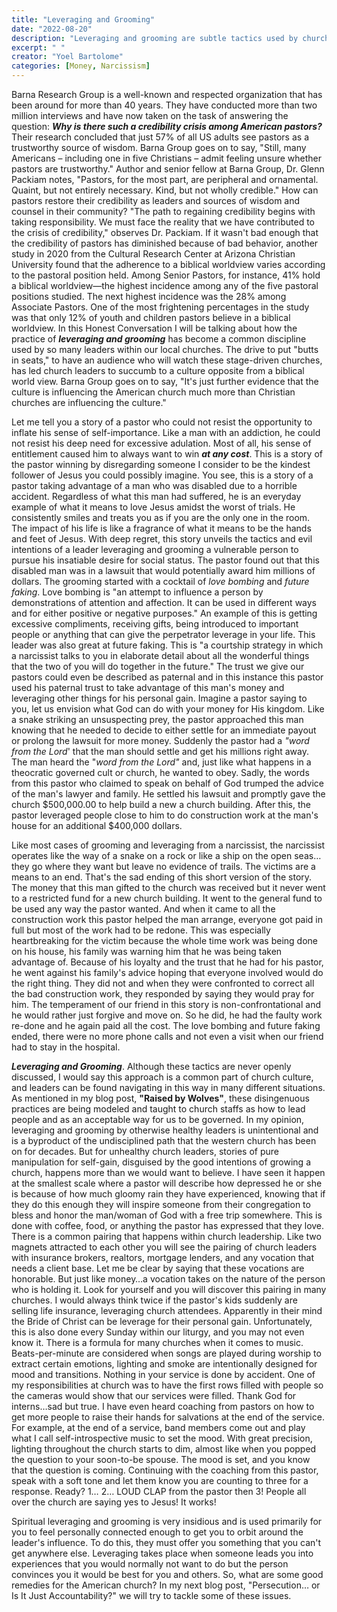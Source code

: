 ```yaml
---
title: "Leveraging and Grooming"
date: "2022-08-20"
description: "Leveraging and grooming are subtle tactics used by church leaders to manipulate trust, resources, and loyalty for personal gain. This article exposes how these practices erode credibility and calls for greater accountability in church culture."
excerpt: " "
creator: "Yoel Bartolome"
categories: [Money, Narcissism]
---
```


Barna Research Group is a well-known and respected organization that has been around for more than 40 years. They have conducted more than two million interviews and have now taken on the task of answering the question: ***Why is there such a credibility crisis among American pastors?*** Their research concluded that just 57% of all US adults see pastors as a trustworthy source of wisdom. Barna Group goes on to say, "Still, many Americans – including one in five Christians – admit feeling unsure whether pastors are trustworthy." Author and senior fellow at Barna Group, Dr. Glenn Packiam notes, "Pastors, for the most part, are peripheral and ornamental. Quaint, but not entirely necessary. Kind, but not wholly credible." How can pastors restore their credibility as leaders and sources of wisdom and counsel in their community? "The path to regaining credibility begins with taking responsibility. We must face the reality that we have contributed to the crisis of credibility," observes Dr. Packiam. If it wasn't bad enough that the credibility of pastors has diminished because of bad behavior, another study in 2020 from the Cultural Research Center at Arizona Christian University found that the adherence to a biblical worldview varies according to the pastoral position held. Among Senior Pastors, for instance, 41% hold a biblical worldview—the highest incidence among any of the five pastoral positions studied. The next highest incidence was the 28% among Associate Pastors. One of the most frightening percentages in the study was that only 12% of youth and children pastors believe in a biblical worldview. In this Honest Conversation I will be talking about how the practice of ***leveraging and grooming*** has become a common discipline used by so many leaders within our local churches. The drive to put "butts in seats," to have an audience who will watch these stage-driven churches, has led church leaders to succumb to a culture opposite from a biblical world view. Barna Group goes on to say, "It's just further evidence that the culture is influencing the American church much more than Christian churches are influencing the culture."

Let me tell you a story of a pastor who could not resist the opportunity to inflate his sense of self-importance. Like a man with an addiction, he could not resist his deep need for excessive adulation. Most of all, his sense of entitlement caused him to always want to win ***at any cost***. This is a story of the pastor winning by disregarding someone I consider to be the kindest follower of Jesus you could possibly imagine. You see, this is a story of a pastor taking advantage of a man who was disabled due to a horrible accident. Regardless of what this man had suffered, he is an everyday example of what it means to love Jesus amidst the worst of trials. He consistently smiles and treats you as if you are the only one in the room. The impact of his life is like a fragrance of what it means to be the hands and feet of Jesus. With deep regret, this story unveils the tactics and evil intentions of a leader leveraging and grooming a vulnerable person to pursue his insatiable desire for social status. The pastor found out that this disabled man was in a lawsuit that would potentially award him millions of dollars. The grooming started with a cocktail of *love bombing* and *future faking*. Love bombing is "an attempt to influence a person by demonstrations of attention and affection. It can be used in different ways and for either positive or negative purposes." An example of this is getting excessive compliments, receiving gifts, being introduced to important people or anything that can give the perpetrator leverage in your life. This leader was also great at future faking. This is "a courtship strategy in which a narcissist talks to you in elaborate detail about all the wonderful things that the two of you will do together in the future." The trust we give our pastors could even be described as paternal and in this instance this pastor used his paternal trust to take advantage of this man's money and leveraging other things for his personal gain. Imagine a pastor saying to you, let us envision what God can do with your money for His kingdom. Like a snake striking an unsuspecting prey, the pastor approached this man knowing that he needed to decide to either settle for an immediate payout or prolong the lawsuit for more money. Suddenly the pastor had a *"word from the Lord*' that the man should settle and get his millions right away. The man heard the "*word from the Lord"* and, just like what happens in a theocratic governed cult or church, he wanted to obey. Sadly, the words from this pastor who claimed to speak on behalf of God trumped the advice of the man's lawyer and family. He settled his lawsuit and promptly gave the church $500,000.00 to help build a new a church building. After this, the pastor leveraged people close to him to do construction work at the man's house for an additional $400,000 dollars.

Like most cases of grooming and leveraging from a narcissist, the narcissist operates like the way of a snake on a rock or like a ship on the open seas…they go where they want but leave no evidence of trails. The victims are a means to an end. That's the sad ending of this short version of the story. The money that this man gifted to the church was received but it never went to a restricted fund for a new church building. It went to the general fund to be used any way the pastor wanted. And when it came to all the construction work this pastor helped the man arrange, everyone got paid in full but most of the work had to be redone. This was especially heartbreaking for the victim because the whole time work was being done on his house, his family was warning him that he was being taken advantage of. Because of his loyalty and the trust that he had for his pastor, he went against his family's advice hoping that everyone involved would do the right thing. They did not and when they were confronted to correct all the bad construction work, they responded by saying they would pray for him. The temperament of our friend in this story is non-confrontational and he would rather just forgive and move on. So he did, he had the faulty work re-done and he again paid all the cost. The love bombing and future faking ended, there were no more phone calls and not even a visit when our friend had to stay in the hospital.

***Leveraging and Grooming***. Although these tactics are never openly discussed, I would say this approach is a common part of church culture, and leaders can be found navigating in this way in many different situations. As mentioned in my blog post, **"Raised by Wolves"**, these disingenuous practices are being modeled and taught to church staffs as how to lead people and as an acceptable way for us to be governed. In my opinion, leveraging and grooming by otherwise healthy leaders is unintentional and is a byproduct of the undisciplined path that the western church has been on for decades. But for unhealthy church leaders, stories of pure manipulation for self-gain, disguised by the good intentions of growing a church, happens more than we would want to believe. I have seen it happen at the smallest scale where a pastor will describe how depressed he or she is because of how much gloomy rain they have experienced, knowing that if they do this enough they will inspire someone from their congregation to bless and honor the man/woman of God with a free trip somewhere. This is done with coffee, food, or anything the pastor has expressed that they love. There is a common pairing that happens within church leadership. Like two magnets attracted to each other you will see the pairing of church leaders with insurance brokers, realtors, mortgage lenders, and any vocation that needs a client base. Let me be clear by saying that these vocations are honorable. But just like money…a vocation takes on the nature of the person who is holding it. Look for yourself and you will discover this pairing in many churches. I would always think twice if the pastor's kids suddenly are selling life insurance, leveraging church attendees. Apparently in their mind the Bride of Christ can be leverage for their personal gain. Unfortunately, this is also done every Sunday within our liturgy, and you may not even know it. There is a formula for many churches when it comes to music. Beats-per-minute are considered when songs are played during worship to extract certain emotions, lighting and smoke are intentionally designed for mood and transitions. Nothing in your service is done by accident. One of my responsibilities at church was to have the first rows filled with people so the cameras would show that our services were filled. Thank God for interns…sad but true. I have even heard coaching from pastors on how to get more people to raise their hands for salvations at the end of the service. For example, at the end of a service, band members come out and play what I call self-introspective music to set the mood. With great precision, lighting throughout the church starts to dim, almost like when you popped the question to your soon-to-be spouse. The mood is set, and you know that the question is coming. Continuing with the coaching from this pastor, speak with a soft tone and let them know you are counting to three for a response. Ready? 1… 2… LOUD CLAP from the pastor then 3! People all over the church are saying yes to Jesus! It works!

Spiritual leveraging and grooming is very insidious and is used primarily for you to feel personally connected enough to get you to orbit around the leader's influence. To do this, they must offer you something that you can't get anywhere else. Leveraging takes place when someone leads you into experiences that you would normally not want to do but the person convinces you it would be best for you and others. So, what are some good remedies for the American church? In my next blog post, "Persecution… or Is It Just Accountability?" we will try to tackle some of these issues.